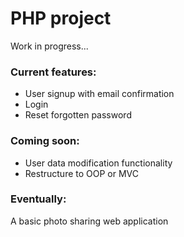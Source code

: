 # PHP project
Work in progress...<br />
### Current features:
* User signup with email confirmation<br />
* Login<br />
* Reset forgotten password<br />
### Coming soon:
* User data modification functionality<br /> 
* Restructure to OOP or MVC<br />
### Eventually:
A basic photo sharing web application
